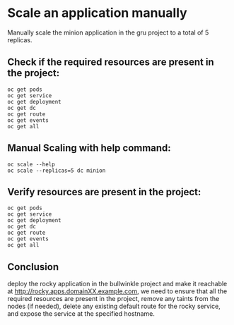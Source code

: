 # Scale an application manually

Manually scale the minion application in the gru project to a total of 5 replicas.

## Check if the required resources are present in the project:
```shell
oc get pods
oc get service
oc get deployment
oc get dc
oc get route
oc get events
oc get all
```
## Manual Scaling with help command:
```shell
oc scale --help
oc scale --replicas=5 dc minion
```
## Verify resources are present in the project:
```shell
oc get pods
oc get service
oc get deployment
oc get dc
oc get route
oc get events
oc get all
```
## Conclusion
deploy the rocky application in the bullwinkle project and make it reachable at http://rocky.apps.domainXX.example.com, we need to ensure that all the required resources are present in the project, remove any taints from the nodes (if needed), delete any existing default route for the rocky service, and expose the service at the specified hostname. 